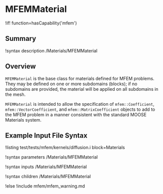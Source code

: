 # MFEMMaterial

!if! function=hasCapability('mfem')

## Summary

!syntax description /Materials/MFEMMaterial

## Overview

`MFEMMaterial` is the base class for materials defined for MFEM problems. They may be defined on one
or more subdomains (blocks); if no subdomains are provided, the material will be applied on all
subdomains in the mesh.

`MFEMMaterial` is intended to allow the specification of `mfem::Coefficient`,
`mfem::VectorCoefficient`, and `mfem::MatrixCoefficient` objects to add to the MFEM problem in a
manner consistent with the standard MOOSE Materials system.

## Example Input File Syntax

!listing test/tests/mfem/kernels/diffusion.i block=Materials

!syntax parameters /Materials/MFEMMaterial

!syntax inputs /Materials/MFEMMaterial

!syntax children /Materials/MFEMMaterial

!else
!include mfem/mfem_warning.md
